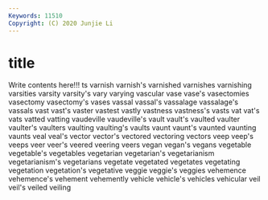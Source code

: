 ```yaml
---
Keywords: 11510
Copyright: (C) 2020 Junjie Li
---
```


# title

Write contents here!!!
ts 
varnish 
varnish's 
varnished 
varnishes
varnishing 
varsities 
varsity 
varsity's 
vary 
varying 
vascular 
vase 
vase's 
vasectomies
vasectomy 
vasectomy's 
vases 
vassal 
vassal's 
vassalage 
vassalage's 
vassals 
vast 
vast's
vaster 
vastest 
vastly 
vastness 
vastness's 
vasts 
vat 
vat's 
vats 
vatted
vatting 
vaudeville 
vaudeville's 
vault 
vault's 
vaulted 
vaulter 
vaulter's 
vaulters 
vaulting
vaulting's 
vaults 
vaunt 
vaunt's 
vaunted 
vaunting 
vaunts 
veal 
veal's 
vector
vector's 
vectored 
vectoring 
vectors 
veep 
veep's 
veeps 
veer 
veer's 
veered
veering 
veers 
vegan 
vegan's 
vegans 
vegetable 
vegetable's 
vegetables 
vegetarian 
vegetarian's
vegetarianism 
vegetarianism's 
vegetarians 
vegetate 
vegetated 
vegetates 
vegetating 
vegetation 
vegetation's 
vegetative
veggie 
veggie's 
veggies 
vehemence 
vehemence's 
vehement 
vehemently 
vehicle 
vehicle's 
vehicles
vehicular 
veil 
veil's 
veiled 
veiling 
